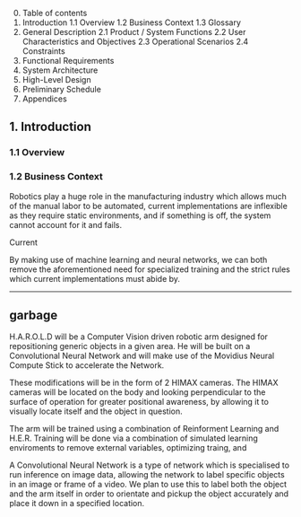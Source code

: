 
0. Table of contents
1. Introduction
1.1 Overview
1.2 Business Context
1.3 Glossary
2. General Description
2.1 Product / System Functions
2.2 User Characteristics and Objectives
2.3 Operational Scenarios
2.4 Constraints
3. Functional Requirements
4. System Architecture
5. High-Level Design
6. Preliminary Schedule
7. Appendices


## 1. Introduction

### 1.1 Overview


### 1.2 Business Context

Robotics play a huge role in the manufacturing industry which allows much of the manual labor to be automated, current implementations are inflexible as they require static environments, and if something is off, the system cannot account for it and fails. 

Current 

By making use of machine learning and neural networks, we can both remove the aforementioned need for specialized training and the strict rules which current implementations must abide by.


---
garbage
--

H.A.R.O.L.D will be a Computer Vision driven robotic arm designed for repositioning generic objects in a given area. He will be built on a Convolutional Neural Network and will make use of the Movidius Neural Compute Stick to accelerate the Network. 

These modifications will be in the form of 2 HIMAX cameras. The HIMAX cameras will be located on the body and looking perpendicular to the surface of operation for greater positional awareness, by allowing it to visually locate itself and the object in question.

The arm will be trained using a combination of Reinforment Learning and H.E.R. Training will be done via a combination of simulated learning enviroments to remove external variables, optimizing traing, and 

A Convolutional Neural Network is a type of network which is specialised to run inference on image data, allowing the network to label specific objects in an image or frame of a video. We plan to use this to label both the object and the arm itself in order to orientate and pickup the object accurately and place it down in a specified location.
